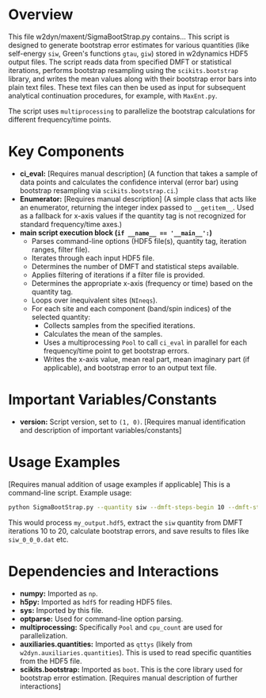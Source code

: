 # Overview

This file w2dyn/maxent/SigmaBootStrap.py contains...
This script is designed to generate bootstrap error estimates for various quantities (like self-energy `siw`, Green's functions `gtau`, `giw`) stored in w2dynamics HDF5 output files. The script reads data from specified DMFT or statistical iterations, performs bootstrap resampling using the `scikits.bootstrap` library, and writes the mean values along with their bootstrap error bars into plain text files. These text files can then be used as input for subsequent analytical continuation procedures, for example, with `MaxEnt.py`.

The script uses `multiprocessing` to parallelize the bootstrap calculations for different frequency/time points.

# Key Components

- **ci_eval:** [Requires manual description] (A function that takes a sample of data points and calculates the confidence interval (error bar) using bootstrap resampling via `scikits.bootstrap.ci`.)
- **Enumerator:** [Requires manual description] (A simple class that acts like an enumerator, returning the integer index passed to `__getitem__`. Used as a fallback for x-axis values if the quantity tag is not recognized for standard frequency/time axes.)
- **main script execution block (`if __name__ == '__main__':`)**
    - Parses command-line options (HDF5 file(s), quantity tag, iteration ranges, filter file).
    - Iterates through each input HDF5 file.
    - Determines the number of DMFT and statistical steps available.
    - Applies filtering of iterations if a filter file is provided.
    - Determines the appropriate x-axis (frequency or time) based on the quantity tag.
    - Loops over inequivalent sites (`NIneqs`).
    - For each site and each component (band/spin indices) of the selected quantity:
        - Collects samples from the specified iterations.
        - Calculates the mean of the samples.
        - Uses a multiprocessing `Pool` to call `ci_eval` in parallel for each frequency/time point to get bootstrap errors.
        - Writes the x-axis value, mean real part, mean imaginary part (if applicable), and bootstrap error to an output text file.

# Important Variables/Constants

- **__version__:** Script version, set to `(1, 0)`.
[Requires manual identification and description of important variables/constants]

# Usage Examples

[Requires manual addition of usage examples if applicable]
This is a command-line script. Example usage:
```bash
python SigmaBootStrap.py --quantity siw --dmft-steps-begin 10 --dmft-steps-end 20 my_output.hdf5
```
This would process `my_output.hdf5`, extract the `siw` quantity from DMFT iterations 10 to 20, calculate bootstrap errors, and save results to files like `siw_0_0_0.dat` etc.

# Dependencies and Interactions

- **numpy:** Imported as `np`.
- **h5py:** Imported as `hdf5` for reading HDF5 files.
- **sys:** Imported by this file.
- **optparse:** Used for command-line option parsing.
- **multiprocessing:** Specifically `Pool` and `cpu_count` are used for parallelization.
- **auxiliaries.quantities:** Imported as `qttys` (likely from `w2dyn.auxiliaries.quantities`). This is used to read specific quantities from the HDF5 file.
- **scikits.bootstrap:** Imported as `boot`. This is the core library used for bootstrap error estimation.
[Requires manual description of further interactions]
